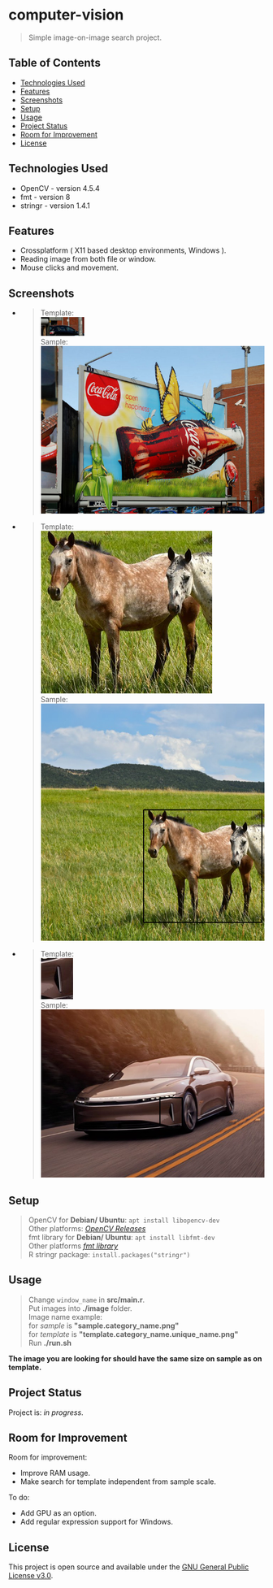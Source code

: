 # computer-vision

> Simple image-on-image search project.

## Table of Contents

* [Technologies Used](#technologies-used)
* [Features](#features)
* [Screenshots](#screenshots)
* [Setup](#setup)
* [Usage](#usage)
* [Project Status](#project-status)
* [Room for Improvement](#room-for-improvement)
* [License](#license)

## Technologies Used

* OpenCV - version 4.5.4
* fmt - version 8
* stringr - version 1.4.1

## Features

* Crossplatform ( X11 based desktop environments, Windows ).
* Reading image from both file or window.
* Mouse clicks and movement.

## Screenshots

* > Template:  
![car](./showcase/template.adv.car.png)  
Sample:  
![Example screenshot](./showcase/found_car_on_advertisement.png)

* > Template:  
![car](./showcase/template.wild.horse.png)  
Sample:  
![Example screenshot](./showcase/found_horse_on_wild.png)

* > Template:  
![car](./showcase/template.car.car_light.png)  
Sample:  
![Example screenshot](./showcase/found_car_light_on_car.png)

## Setup

> OpenCV for **Debian/ Ubuntu**:
`apt install libopencv-dev`  
Other platforms:
[_OpenCV Releases_](https://opencv.org/releases/)  
fmt library for **Debian/ Ubuntu**:
`apt install libfmt-dev`  
Other platforms [_fmt library_](https://github.com/fmtlib/fmt/releases/latest)  
R stringr package:
`install.packages("stringr")`

## Usage

> Change `window_name` in **src/main.r**.  
Put images into **./image** folder.  
Image name example:  
for _sample_ is **"sample.category_name.png"**  
for _template_ is **"template.category_name.unique_name.png"**  
Run **./run.sh**

**The image you are looking for should have the same size on sample as on template.**

## Project Status

Project is: _in progress_.

## Room for Improvement

Room for improvement:

* Improve RAM usage.
* Make search for template independent from sample scale.

To do:

* Add GPU as an option.
* Add regular expression support for Windows.

## License

This project is open source and available under the [GNU General Public License v3.0](https://github.com/lurkydismal/computer-vision/blob/main/LICENSE).
